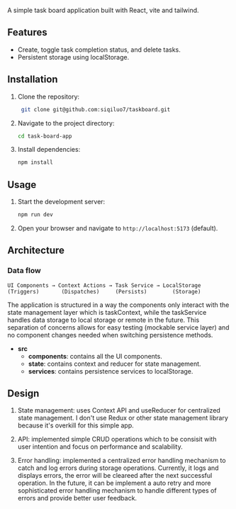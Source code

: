 A simple task board application built with React, vite and tailwind.

## Features

- Create, toggle task completion status, and delete tasks.
- Persistent storage using localStorage.

## Installation

1. Clone the repository:

   ```bash
    git clone git@github.com:siqiluo7/taskboard.git
   ```

2. Navigate to the project directory:
   ```bash
   cd task-board-app
   ```
3. Install dependencies:
   ```bash
   npm install
   ```

## Usage

1. Start the development server:
   ```bash
   npm run dev
   ```
2. Open your browser and navigate to `http://localhost:5173` (default).

## Architecture

### Data flow

```
UI Components → Context Actions → Task Service → LocalStorage
(Triggers)       (Dispatches)     (Persists)        (Storage)
```

The application is structured in a way the components only interact with the state management layer which is taskContext, while the taskService handles data storage to local storage or remote in the future. This separation of concerns allows for easy testing (mockable service layer) and no component changes needed when switching persistence methods.

- **src**
  - **components**: contains all the UI components.
  - **state**: contains context and reducer for state management.
  - **services**: contains persistence services to localStorage.

## Design

1. State management: uses Context API and useReducer for centralized state management. I don't use Redux or other state management library because it's overkill for this simple app.

2. API: implemented simple CRUD operations which to be consisit with user intention and focus on performance and scalability.

3. Error handling: implemented a centralized error handling mechanism to catch and log errors during storage operations. Currently, it logs and displays errors, the error will be cleareed after the next successful operation. In the future, it can be implement a auto retry and more sophisticated error handling mechanism to handle different types of errors and provide better user feedback.
